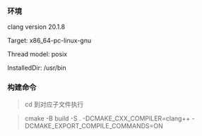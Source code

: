 ### 环境

clang version 20.1.8

Target: x86_64-pc-linux-gnu

Thread model: posix

InstalledDir: /usr/bin

### 构建命令

> cd 到对应子文件执行

> cmake -B build -S . -DCMAKE_CXX_COMPILER=clang++ -DCMAKE_EXPORT_COMPILE_COMMANDS=ON
